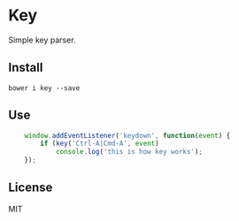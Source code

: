 Key
=======

Simple key parser.

## Install

`bower i key --save`

## Use

```js
    window.addEventListener('keydown', function(event) {
        if (key('Ctrl-A|Cmd-A', event)
            console.log('this is how key works');
    });
```

## License

MIT
